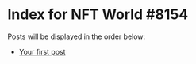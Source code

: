 # Index for NFT World #8154
Posts will be displayed in the order below:

- [Your first post](./001-first.md)

